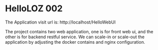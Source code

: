 # HelloLOZ  002
The Application visit url is: http://localhost/HelloWebUI 

The project contains two web application, one is for front web ui, and the other is for backend restful service. We can scale-in or scale-out the application by adjusting the docker contains and nginx configuration.
